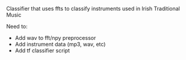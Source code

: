 Classifier that uses ffts to classify instruments used in Irish Traditional Music

Need to:

- Add wav to fft/npy preprocessor
- Add instrument data (mp3, wav, etc)
- Add tf classifier script


